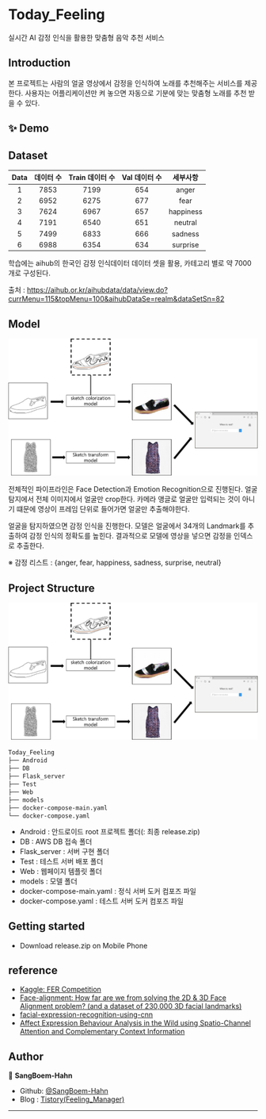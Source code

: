 # Today_Feeling
실시간 AI 감정 인식을 활용한 맞춤형 음악 추천 서비스

## Introduction

본 프로젝트는 사람의 얼굴 영상에서 감정을 인식하여 노래를 추천해주는 서비스를 제공한다. 사용자는 어플리케이션만 켜 놓으면 자동으로 기분에 맞는 맞춤형 노래를 추천 받을 수 있다.

## ✨ Demo


## Dataset
|Data|데이터 수|Train 데이터 수|Val 데이터 수|세부사항|
|:-:|:-:|:-:|:-:|:-:|
|1|7853|7199|654|anger|
|2|6952|6275|677|fear|
|3|7624|6967|657|happiness|
|4|7191|6540|651|neutral|
|5|7499|6833|666|sadness|
|6|6988|6354|634|surprise|

학습에는 aihub의 한국인 감정 인식데이터 데이터 셋을 활용, 카테고리 별로 약 7000개로 구성된다.

출처 : https://aihub.or.kr/aihubdata/data/view.do?currMenu=115&topMenu=100&aihubDataSe=realm&dataSetSn=82

## Model
![model](https://github.com/SangBeom-Hahn/Sketch2Fashion/blob/main/assests/model.png)

전체적인 파이프라인은 Face Detection과 Emotion Recognition으로 진행된다. 얼굴 탐지에서 전체 이미지에서 얼굴만 crop한다. 카메라 앵글로 얼굴만 입력되는 것이 아니기 떄문에 영상이 프레임 단위로 들어가면 얼굴만 추출해야한다. 

얼굴을 탐지하였으면 감정 인식을 진행한다. 모델은 얼굴에서 34개의 Landmark를 추출하여 감정 인식의 정확도를 높힌다. 결과적으로 모델에 영상을 넣으면 감정을 인덱스로 추출한다.

※ 감정 리스트 : {anger, fear, happiness, sadness, surprise, neutral}

## Project Structure
![Structure](https://github.com/SangBeom-Hahn/Sketch2Fashion/blob/main/assests/model.png)

```
Today_Feeling
├── Android
├── DB
├── Flask_server
├── Test
├── Web
├── models
├── docker-compose-main.yaml
└── docker-compose.yaml
```

- Android : 안드로이드 root 프로젝트 폴더(: 최종 release.zip)
- DB : AWS DB 접속 폴더
- Flask_server : 서버 구현 폴더
- Test : 테스트 서버 배포 폴더
- Web : 웹페이지 템플릿 폴더
- models : 모델 폴더
- docker-compose-main.yaml : 정식 서버 도커 컴포즈 파일
- docker-compose.yaml : 테스트 서버 도커 컴포즈 파일

## Getting started
- Download release.zip on Mobile Phone

## reference
- [Kaggle: FER Competition](https://www.kaggle.com/code/ashishpatel26/tutorial-facial-expression-classification-keras/notebook)
- [Face-alignment: How far are we from solving the 2D & 3D Face Alignment problem? (and a
dataset of 230,000 3D facial landmarks)
](https://arxiv.org/pdf/1703.07332.pdf)
- [facial-expression-recognition-using-cnn](https://github.com/amineHorseman/facial-expression-recognition-using-cnn)
- [Affect Expression Behaviour Analysis in the Wild using Spatio-Channel Attention and Complementary Context Information](https://paperswithcode.com/paper/affect-expression-behaviour-analysis-in-the)


## Author

👤 **SangBoem-Hahn**

- Github: [@SangBoem-Hahn](https://github.com/SangBeom-Hahn)
- Blog : [Tistory(Feeling_Manager)](https://hsb422.tistory.com/entry/%E3%85%81%EA%B0%90%EC%A0%95%EC%9D%B8%EC%8B%9D%EC%9D%84-%ED%99%9C%EC%9A%A9%ED%95%9C-%EC%8B%A4%EC%8B%9C%EA%B0%84-%EB%85%B8%EB%9E%98-%EC%B6%94%EC%B2%9C-%EC%84%9C%EB%B9%84%EC%8A%A4)
---
